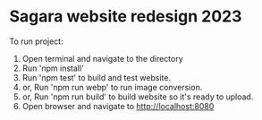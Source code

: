 # Sagara website redesign 2023

To run project:

1. Open terminal and navigate to the directory
2. Run 'npm install'
3. Run 'npm test' to build and test website.
4. or, Run 'npm run webp' to run image conversion.
5. or, Run 'npm run build' to build website so it's ready to upload.
6. Open browser and navigate to <http://localhost:8080>

